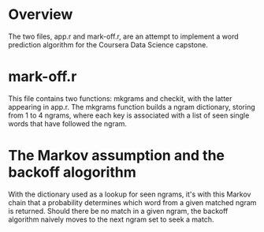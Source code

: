 # Overview
The two files, app.r and mark-off.r, are an attempt to implement a word prediction algorithm for the Coursera Data Science capstone.

# mark-off.r
This file contains two functions: mkgrams and checkit, with the latter appearing in app.r. The mkgrams function builds a ngram dictionary, storing from 1 to 4 ngrams, where each key is associated with a list of seen single words that have followed the ngram. 

# The Markov assumption and the backoff alogorithm
With the dictionary used as a lookup for seen ngrams, it's with this Markov chain that a probability determines which word from a given matched ngram is returned. Should there be no match in a given ngram, the backoff algorithm naively moves to the next ngram set to seek a match.

